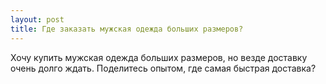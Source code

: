```yaml
---
layout: post 
title: Где заказать мужская одежда больших размеров? 
--- 
```

Хочу купить мужская одежда больших размеров, но везде доставку очень долго ждать. Поделитесь опытом, где самая быстрая доставка?